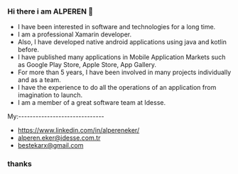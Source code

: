
### Hi there i am ALPEREN 👋

- I have been interested in software and technologies for a long time.
- I am a professional Xamarin developer.
- Also, I have developed native android applications using java and kotlin before.
- I have published many applications in Mobile Application Markets such as Google Play Store, Apple Store, App Gallery.
- For more than 5 years, I have been involved in many projects individually and as a team.
- I have the experience to do all the operations of an application from imagination to launch.
- I am a member of a great software team at Idesse.

My:------------------------------
- https://www.linkedin.com/in/alpereneker/
- alperen.eker@idesse.com.tr
- bestekarx@gmail.com
### thanks


